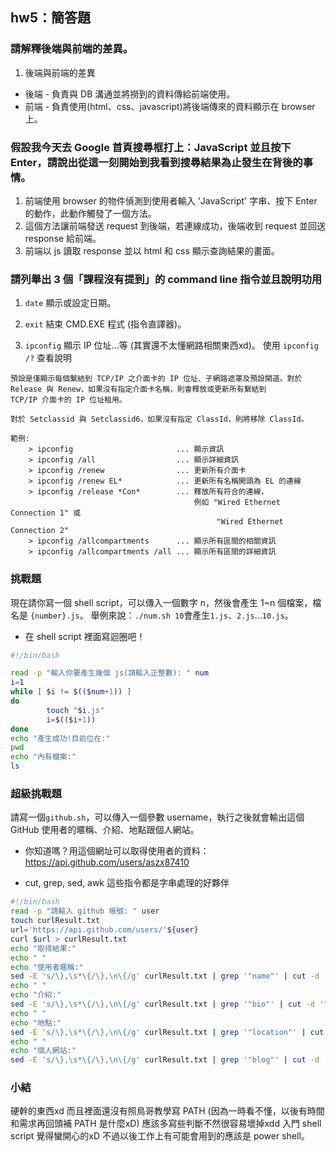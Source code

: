 ## hw5：簡答題

### 請解釋後端與前端的差異。
1. 後端與前端的差異
- 後端 - 負責與 DB 溝通並將撈到的資料傳給前端使用。
- 前端 - 負責使用(html、css、javascript)將後端傳來的資料顯示在 browser 上。

### 假設我今天去 Google 首頁搜尋框打上：JavaScript 並且按下 Enter，請說出從這一刻開始到我看到搜尋結果為止發生在背後的事情。
1. 前端使用 browser 的物件偵測到使用者輸入 'JavaScript' 字串、按下 Enter 的動作，此動作觸發了一個方法。
2. 這個方法讓前端發送 request 到後端，若連線成功，後端收到 request 並回送 response 給前端。
3. 前端以 js 讀取 response 並以 html 和 css 顯示查詢結果的畫面。 

### 請列舉出 3 個「課程沒有提到」的 command line 指令並且說明功用
1. ```date``` 顯示或設定日期。

2. ```exit``` 結束 CMD.EXE 程式 (指令直譯器)。

3. ```ipconfig``` 顯示 IP 位址...等 (其實還不太懂網路相關東西xd)。
使用 ```ipconfig /?``` 查看說明
```
預設是僅顯示每個繫結到 TCP/IP 之介面卡的 IP 位址、子網路遮罩及預設閘道。對於 Release 與 Renew，如果沒有指定介面卡名稱，則會釋放或更新所有繫結到
TCP/IP 介面卡的 IP 位址租用。

對於 Setclassid 與 Setclassid6，如果沒有指定 ClassId，則將移除 ClassId。

範例:
    > ipconfig                       ... 顯示資訊
    > ipconfig /all                  ... 顯示詳細資訊
    > ipconfig /renew                ... 更新所有介面卡
    > ipconfig /renew EL*            ... 更新所有名稱開頭為 EL 的連線
    > ipconfig /release *Con*        ... 釋放所有符合的連線，
                                         例如 "Wired Ethernet Connection 1" 或
                                              "Wired Ethernet Connection 2"
    > ipconfig /allcompartments      ... 顯示所有區間的相關資訊
    > ipconfig /allcompartments /all ... 顯示所有區間的詳細資訊
```

### 挑戰題
現在請你寫一個 shell script，可以傳入一個數字 n，然後會產生 1~n 個檔案，檔名是 `{number}.js`。
舉例來說：`./num.sh 10`會產生`1.js`、`2.js`...`10.js`。

- 在 shell script 裡面寫迴圈吧！
``` bash
#!/bin/bash

read -p "輸入你要產生幾個 js(請輸入正整數): " num
i=1
while [ $i != $(($num+1)) ]
do
        touch "$i.js"
        i=$(($i+1))
done
echo "產生成功!目前位在:"
pwd
echo "內有檔案:"
ls
```

### 超級挑戰題
請寫一個`github.sh`，可以傳入一個參數 username，執行之後就會輸出這個 GitHub 使用者的暱稱、介紹、地點跟個人網站。

- 你知道嗎？用這個網址可以取得使用者的資料：https://api.github.com/users/aszx87410

- cut, grep, sed, awk 這些指令都是字串處理的好夥伴

``` bash
#!/bin/bash
read -p "請輸入 github 帳號: " user
touch curlResult.txt
url='https://api.github.com/users/'${user}
curl $url > curlResult.txt
echo "取得結果:"
echo " "
echo "使用者暱稱:"
sed -E 's/\},\s*\{/\},\n\{/g' curlResult.txt | grep '"name"' | cut -d '"' -f 4  
echo " "
echo "介紹:"
sed -E 's/\},\s*\{/\},\n\{/g' curlResult.txt | grep '"bio"' | cut -d '"' -f 4
echo " "
echo "地點:"
sed -E 's/\},\s*\{/\},\n\{/g' curlResult.txt | grep '"location"' | cut -d '"' -f 4
echo " "
echo "個人網站:"
sed -E 's/\},\s*\{/\},\n\{/g' curlResult.txt | grep '"blog"' | cut -d '"' -f 4
```

### 小結
硬幹的東西xd 而且裡面還沒有照鳥哥教學寫 PATH (因為一時看不懂，以後有時間和需求再回頭補 PATH 是什麼xD) 應該多寫些判斷不然很容易壞掉xdd 入門 shell script 覺得蠻開心的xD 不過以後工作上有可能會用到的應該是 power shell。